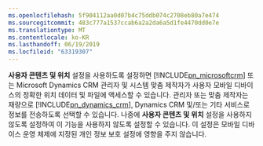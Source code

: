 ```yaml
---
ms.openlocfilehash: 5f904112aa0d07b4c75ddb074c2708eb80a7e474
ms.sourcegitcommit: 483c777a1537ccab6a2a2da6a5d1fe4470dd0e7e
ms.translationtype: MT
ms.contentlocale: ko-KR
ms.lasthandoff: 06/19/2019
ms.locfileid: "63319307"
---
```

**사용자 콘텐츠 및 위치** 설정을 사용하도록 설정하면 [!INCLUDE[pn_microsoftcrm](pn-microsoftcrm.md)] 또는 Microsoft Dynamics CRM 관리자 및 시스템 맞춤 제작자가 사용자 모바일 디바이스의 정확한 위치 데이터 및 파일에 액세스할 수 있습니다. 관리자 또는 맞춤 제작자는 재량으로 [!INCLUDE[pn_dynamics_crm](pn-dynamics-crm.md)], Dynamics CRM 및/또는 기타 서비스로 정보를 전송하도록 선택할 수 있습니다. 나중에 **사용자 콘텐츠 및 위치** 설정을 사용하지 않도록 설정하여 이 기능을 사용하지 않도록 설정할 수 있습니다. 이 설정은 모바일 디바이스 운영 체제에 지정된 개인 정보 보호 설정에 영향을 주지 않습니다.
